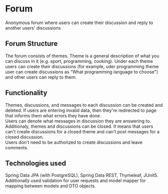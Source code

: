 # Forum
Anonymous forum where users can create their discussion and reply to another users' discussions  

## Forum Structure 
The forum consists of themes. Theme is a general description of what you can discuss in it (e.g. sport, programming, cooking).
Under each theme users can create their discussions (for example, uder programming theme user can create discussions as "What programming language to choose") 
and other users can reply to them.

## Functionality
Themes, discussions, and messages to each discussion can be created and deleted. 
If users are entering invalid data, then they're redirected to page that informs them what errors they have done.  
Users can denote what messages in discussion they are answering to.  
Additionaly, themes and discussions can be closed. It means that users can't create discussions for a closed theme and can't post messages for a closed discussion.  
Users don't need to be authorized to create discussions and leave comments.

## Technologies used
Spring Data JPA (with PostgreSQL), Spring Data REST, Thymeleaf, JUnit5.  
Additionally used validation for user requests and model mapper for mapping between models and DTO objects.
